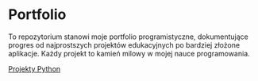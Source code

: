 # Portfolio
To repozytorium stanowi moje portfolio programistyczne, dokumentujące progres od najprostszych projektów edukacyjnych po bardziej złożone aplikacje. Każdy projekt to kamień milowy w mojej nauce programowania.

[Projekty Python](/Projekty/Python)
